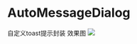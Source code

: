 # AutoMessageDialog
自定义toast提示封装
效果图
![](https://ws4.sinaimg.cn/large/006tKfTcgy1flirpzmfr3g309b0gn1l2.gif)